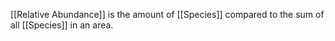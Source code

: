 [[Relative Abundance]] is the amount of [[Species]] compared to the sum of all [[Species]] in an area.